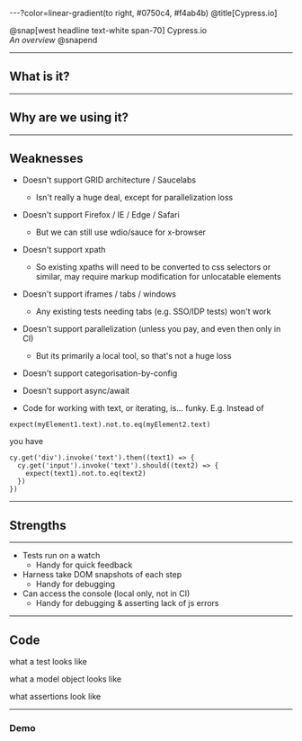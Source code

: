 ---?color=linear-gradient(to right, #0750c4, #f4ab4b)
@title[Cypress.io]

@snap[west headline text-white span-70]
Cypress.io<br>*An overview*
@snapend

---

## What is it?

---

## Why are we using it?

---

## Weaknesses

- Doesn't support GRID architecture / Saucelabs
  - Isn't really a huge deal, except for parallelization loss
- Doesn't support Firefox / IE / Edge / Safari
  - But we can still use wdio/sauce for x-browser
- Doesn't support xpath
  - So existing xpaths will need to be converted to css selectors or similar, may require markup modification for unlocatable elements
- Doesn't support iframes / tabs / windows
  - Any existing tests needing tabs (e.g. SSO/IDP tests) won't work
- Doesn't support parallelization (unless you pay, and even then only in CI)
  - But its primarily a local tool, so that's not a huge loss
- Doesn't support categorisation-by-config
- Doesn't support async/await

- Code for working with text, or iterating, is... funky.  E.g. Instead of
```
expect(myElement1.text).not.to.eq(myElement2.text)
```
 you have
```
cy.get('div').invoke('text').then((text1) => {
  cy.get('input').invoke('text').should((text2) => {
    expect(text1).not.to.eq(text2)
  })
})
```

---

## Strengths

---

- Tests run on a watch
  - Handy for quick feedback
- Harness take DOM snapshots of each step
  - Handy for debugging
- Can access the console (local only, not in CI)
  - Handy for debugging & asserting lack of js errors

---

## Code

what a test looks like

what a model object looks like

what assertions look like

---

### Demo